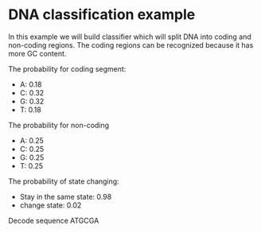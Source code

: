 # DNA classification example

In this example we will build classifier which will split DNA into coding and non-coding regions.
The coding regions can be recognized because it has more GC content.

The probability for coding segment:
 
  * A: 0.18
  * C: 0.32
  * G: 0.32
  * T: 0.18
  
  
The probability for non-coding  
 
  * A: 0.25
  * C: 0.25
  * G: 0.25
  * T: 0.25


The probability of state changing:

  * Stay in the same state: 0.98
  * change state: 0.02
  
Decode sequence ATGCGA  
